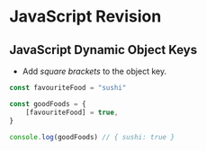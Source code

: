 # JavaScript Revision

## JavaScript Dynamic Object Keys

- Add *square brackets* to the object key.

```js
const favouriteFood = "sushi"

const goodFoods = {
    [favouriteFood] = true,
}

console.log(goodFoods) // { sushi: true }
```